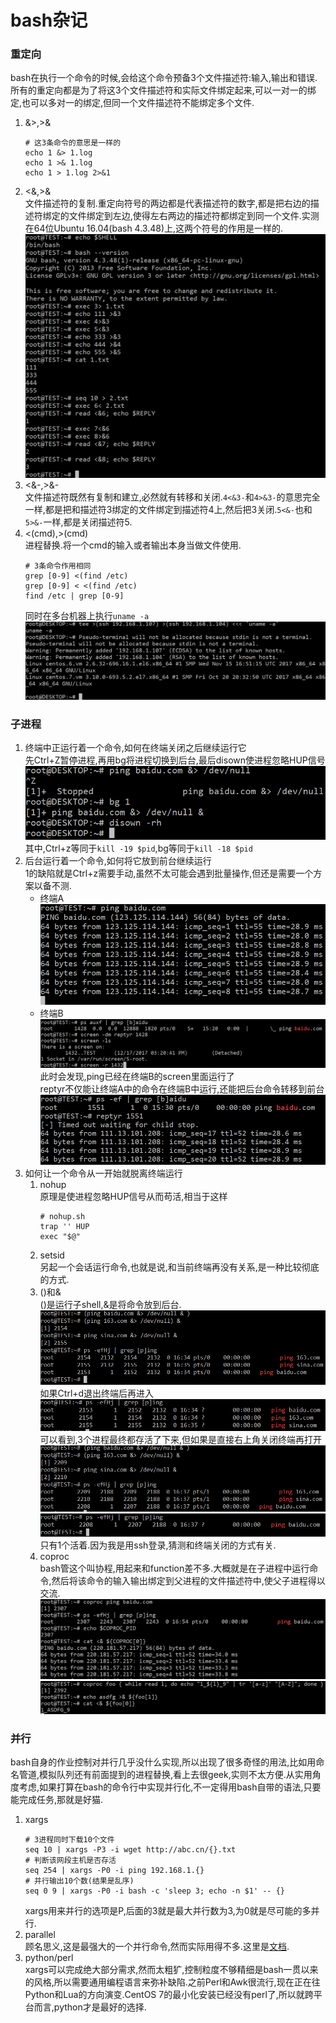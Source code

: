 # bash杂记
### 重定向
bash在执行一个命令的时候,会给这个命令预备3个文件描述符:输入,输出和错误.所有的重定向都是为了将这3个文件描述符和实际文件绑定起来,可以一对一的绑定,也可以多对一的绑定,但同一个文件描述符不能绑定多个文件.
1. &>,>&
    ```
    # 这3条命令的意思是一样的
    echo 1 &> 1.log
    echo 1 >& 1.log
    echo 1 > 1.log 2>&1
    ```
2. <&,>&  
文件描述符的复制.重定向符号的两边都是代表描述符的数字,都是把右边的描述符绑定的文件绑定到左边,使得左右两边的描述符都绑定到同一个文件.实测在64位Ubuntu 16.04(bash 4.3.48)上,这两个符号的作用是一样的.  
![](pic/1.png)
3. <&-,>&-  
文件描述符既然有复制和建立,必然就有转移和关闭.`4<&3-`和`4>&3-`的意思完全一样,都是把和描述符3绑定的文件绑定到描述符4上,然后把3关闭.`5<&-`也和`5>&-`一样,都是关闭描述符5.
4. <(cmd),>(cmd)  
进程替换.将一个cmd的输入或者输出本身当做文件使用.
    ```
    # 3条命令作用相同
    grep [0-9] <(find /etc)
    grep [0-9] < <(find /etc)
    find /etc | grep [0-9]
    ```
    同时在多台机器上执行`uname -a`  
    ![](pic/2.png)
### 子进程
1. 终端中正运行着一个命令,如何在终端关闭之后继续运行它  
先Ctrl+Z暂停进程,再用bg将进程切换到后台,最后disown使进程忽略HUP信号  
![](pic/3.png)  
其中,Ctrl+z等同于`kill -19 $pid`,bg等同于`kill -18 $pid`
2. 后台运行着一个命令,如何将它放到前台继续运行  
1的缺陷就是Ctrl+z需要手动,虽然不太可能会遇到批量操作,但还是需要一个方案以备不测.
    * 终端A  
    ![](pic/4.png)
    * 终端B  
    ![](pic/5.png)  
    此时会发现,ping已经在终端B的screen里面运行了  
    reptyr不仅能让终端A中的命令在终端B中运行,还能把后台命令转移到前台  
    ![](pic/6.png)
3. 如何让一个命令从一开始就脱离终端运行  
   1. nohup  
   原理是使进程忽略HUP信号从而苟活,相当于这样
        ```
        # nohup.sh
        trap '' HUP
        exec "$@"
        ```
   2. setsid  
   另起一个会话运行命令,也就是说,和当前终端再没有关系,是一种比较彻底的方式.  
   3. ()和&  
   ()是运行子shell,&是将命令放到后台.  
   ![](pic/7.png)  
   如果Ctrl+d退出终端后再进入  
   ![](pic/8.png)  
   可以看到,3个进程最终都存活了下来,但如果是直接右上角关闭终端再打开  
   ![](pic/9.png)  
   ![](pic/10.png)  
   只有1个活着.因为我是用ssh登录,猜测和终端关闭的方式有关.
   4. coproc  
   bash管这个叫协程,用起来和function差不多.大概就是在子进程中运行命令,然后将该命令的输入输出绑定到父进程的文件描述符中,使父子进程得以交流.  
   ![](pic/11.png)  
   ![](pic/12.png)
### 并行
bash自身的作业控制对并行几乎没什么实现,所以出现了很多奇怪的用法,比如用命名管道,模拟队列还有前面提到的进程替换,看上去很geek,实则不太方便.从实用角度考虑,如果打算在bash的命令行中实现并行化,不一定得用bash自带的语法,只要能完成任务,那就是好猫.  
1. xargs  
    ```
    # 3进程同时下载10个文件
    seq 10 | xargs -P3 -i wget http://abc.cn/{}.txt
    # 判断该网段主机是否存活
    seq 254 | xargs -P0 -i ping 192.168.1.{}
    # 并行输出10个数(结果是乱序)
    seq 0 9 | xargs -P0 -i bash -c 'sleep 3; echo -n $1' -- {}
    ```
    xargs用来并行的选项是P,后面的3就是最大并行数为3,为0就是尽可能的多并行.
2. parallel  
顾名思义,这是最强大的一个并行命令,然而实际用得不多.这里是[文档](https://www.gnu.org/software/parallel/man.html).
3. python/perl  
xargs可以完成绝大部分需求,然而太粗犷,控制粒度不够精细是bash一贯以来的风格,所以需要通用编程语言来弥补缺陷.之前Perl和Awk很流行,现在正在往Python和Lua的方向演变.CentOS 7的最小化安装已经没有perl了,所以就跨平台而言,python才是最好的选择.